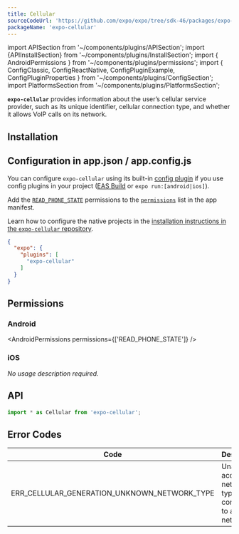 ```yaml
---
title: Cellular
sourceCodeUrl: 'https://github.com/expo/expo/tree/sdk-46/packages/expo-cellular'
packageName: 'expo-cellular'
---
```


import APISection from '~/components/plugins/APISection';
import {APIInstallSection} from '~/components/plugins/InstallSection';
import { AndroidPermissions } from '~/components/plugins/permissions';
import { ConfigClassic, ConfigReactNative, ConfigPluginExample, ConfigPluginProperties } from '~/components/plugins/ConfigSection';
import PlatformsSection from '~/components/plugins/PlatformsSection';

**`expo-cellular`** provides information about the user’s cellular service provider, such as its unique identifier, cellular connection type, and whether it allows VoIP calls on its network.

<PlatformsSection android emulator ios web />

## Installation

<APIInstallSection />

## Configuration in app.json / app.config.js

You can configure `expo-cellular` using its built-in [config plugin](../../../guides/config-plugins.md) if you use config plugins in your project ([EAS Build](../../../build/introduction.md) or `expo run:[android|ios]`).

<ConfigClassic>

Add the [`READ_PHONE_STATE`](#permissions) permissions to the [`permissions`](../config/app.md#permissions) list in the app manifest.

</ConfigClassic>

<ConfigReactNative>

Learn how to configure the native projects in the [installation instructions in the `expo-cellular` repository](https://github.com/expo/expo/tree/main/packages/expo-cellular#installation-in-bare-react-native-projects).

</ConfigReactNative>

<ConfigPluginExample>

```json
{
  "expo": {
    "plugins": [
      "expo-cellular"
    ]
  }
}
```

</ConfigPluginExample>

<ConfigPluginProperties properties={[]} />

## Permissions

### Android

<AndroidPermissions permissions={['READ_PHONE_STATE']} />

### iOS

_No usage description required._

## API

```js
import * as Cellular from 'expo-cellular';
```

<APISection packageName="expo-cellular" apiName="Cellular" />

## Error Codes

| Code                                         | Description                                                          |
| -------------------------------------------- | -------------------------------------------------------------------- |
| ERR_CELLULAR_GENERATION_UNKNOWN_NETWORK_TYPE | Unable to access network type or not connected to a cellular network |
